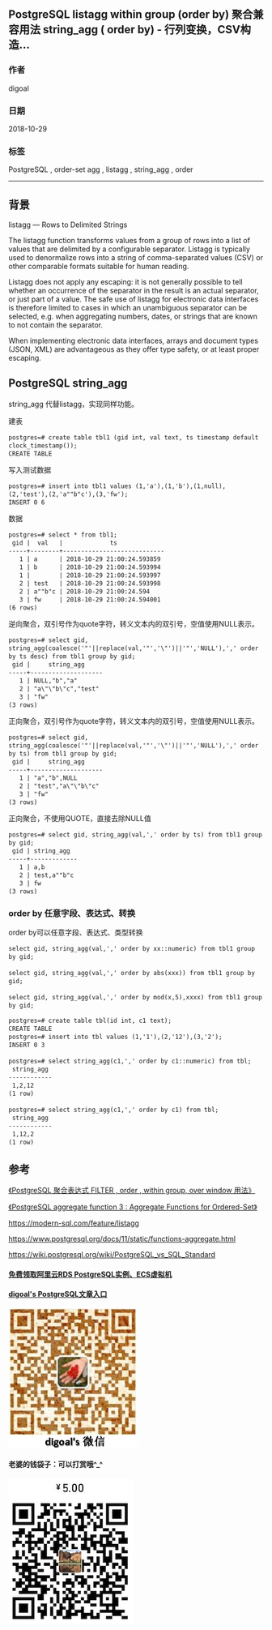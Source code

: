 ## PostgreSQL listagg within group (order by) 聚合兼容用法 string_agg ( order by) - 行列变换，CSV构造...   
                                                                       
### 作者                                                                       
digoal                                                                      
                                                                       
### 日期                                                                       
2018-10-29                                                                   
                                                                       
### 标签                                                                       
PostgreSQL , order-set agg , listagg , string_agg , order   
                                                                       
----                                                                       
                                                                       
## 背景     
listagg — Rows to Delimited Strings  
  
The listagg function transforms values from a group of rows into a list of values that are delimited by a configurable separator. Listagg is typically used to denormalize rows into a string of comma-separated values (CSV) or other comparable formats suitable for human reading.  
  
Listagg does not apply any escaping: it is not generally possible to tell whether an occurrence of the separator in the result is an actual separator, or just part of a value. The safe use of listagg for electronic data interfaces is therefore limited to cases in which an unambiguous separator can be selected, e.g. when aggregating numbers, dates, or strings that are known to not contain the separator.  
  
When implementing electronic data interfaces, arrays and document types (JSON, XML) are advantageous as they offer type safety, or at least proper escaping.  
  
## PostgreSQL string_agg  
string_agg 代替listagg，实现同样功能。  
  
建表  
  
```  
postgres=# create table tbl1 (gid int, val text, ts timestamp default clock_timestamp());  
CREATE TABLE  
```  
  
写入测试数据  
  
```  
postgres=# insert into tbl1 values (1,'a'),(1,'b'),(1,null),(2,'test'),(2,'a""b"c'),(3,'fw');  
INSERT 0 6  
```  
  
数据  
  
```  
postgres=# select * from tbl1;  
 gid |  val   |             ts               
-----+--------+----------------------------  
   1 | a      | 2018-10-29 21:00:24.593859  
   1 | b      | 2018-10-29 21:00:24.593994  
   1 |        | 2018-10-29 21:00:24.593997  
   2 | test   | 2018-10-29 21:00:24.593998  
   2 | a""b"c | 2018-10-29 21:00:24.594  
   3 | fw     | 2018-10-29 21:00:24.594001  
(6 rows)  
```  
  
逆向聚合，双引号作为quote字符，转义文本内的双引号，空值使用NULL表示。  
  
```  
postgres=# select gid, string_agg(coalesce('"'||replace(val,'"','\"')||'"','NULL'),',' order by ts desc) from tbl1 group by gid;  
 gid |     string_agg       
-----+--------------------  
   1 | NULL,"b","a"  
   2 | "a\"\"b\"c","test"  
   3 | "fw"  
(3 rows)  
```  
  
正向聚合，双引号作为quote字符，转义文本内的双引号，空值使用NULL表示。  
  
```  
postgres=# select gid, string_agg(coalesce('"'||replace(val,'"','\"')||'"','NULL'),',' order by ts) from tbl1 group by gid;  
 gid |     string_agg       
-----+--------------------  
   1 | "a","b",NULL  
   2 | "test","a\"\"b\"c"  
   3 | "fw"  
(3 rows)  
```  
  
正向聚合，不使用QUOTE，直接去除NULL值  
  
```  
postgres=# select gid, string_agg(val,',' order by ts) from tbl1 group by gid;  
 gid | string_agg    
-----+-------------  
   1 | a,b  
   2 | test,a""b"c  
   3 | fw  
(3 rows)  
```  
  
### order by 任意字段、表达式、转换
order by可以任意字段、表达式、类型转换   
  
```
select gid, string_agg(val,',' order by xx::numeric) from tbl1 group by gid;

select gid, string_agg(val,',' order by abs(xxx)) from tbl1 group by gid;

select gid, string_agg(val,',' order by mod(x,5),xxxx) from tbl1 group by gid;
```
  
```
postgres=# create table tbl(id int, c1 text);
CREATE TABLE
postgres=# insert into tbl values (1,'1'),(2,'12'),(3,'2');
INSERT 0 3

postgres=# select string_agg(c1,',' order by c1::numeric) from tbl;
 string_agg 
------------
 1,2,12
(1 row)

postgres=# select string_agg(c1,',' order by c1) from tbl;
 string_agg 
------------
 1,12,2
(1 row)
```
  
## 参考  
[《PostgreSQL 聚合表达式 FILTER , order , within group, over window 用法》](../201705/20170504_04.md)    
  
[《PostgreSQL aggregate function 3 : Aggregate Functions for Ordered-Set》](../201504/20150407_01.md)    
  
https://modern-sql.com/feature/listagg  
  
https://www.postgresql.org/docs/11/static/functions-aggregate.html  
  
https://wiki.postgresql.org/wiki/PostgreSQL_vs_SQL_Standard  
  
  
  
  
  
  
  
  
  
  
  
#### [免费领取阿里云RDS PostgreSQL实例、ECS虚拟机](https://free.aliyun.com/ "57258f76c37864c6e6d23383d05714ea")
  
  
#### [digoal's PostgreSQL文章入口](https://github.com/digoal/blog/blob/master/README.md "22709685feb7cab07d30f30387f0a9ae")
  
  
![digoal's weixin](../pic/digoal_weixin.jpg "f7ad92eeba24523fd47a6e1a0e691b59")
  
  
#### 老婆的钱袋子：可以打赏哦^_^  
![wife's weixin ds](../pic/wife_weixin_ds.jpg "acd5cce1a143ef1d6931b1956457bc9f")
  
